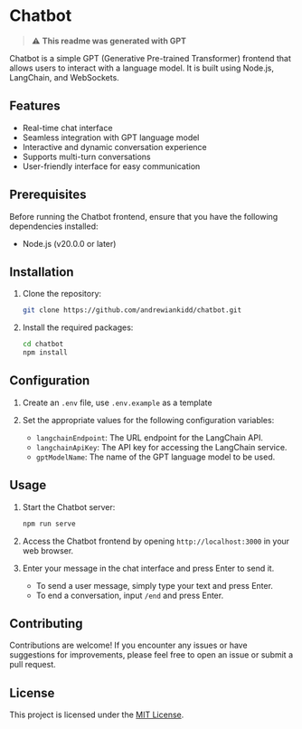 # Chatbot

> :warning: **This readme was generated with GPT**

Chatbot is a simple GPT (Generative Pre-trained Transformer) frontend that allows users to interact with a language model. It is built using Node.js, LangChain, and WebSockets.

## Features

- Real-time chat interface
- Seamless integration with GPT language model
- Interactive and dynamic conversation experience
- Supports multi-turn conversations
- User-friendly interface for easy communication

## Prerequisites

Before running the Chatbot frontend, ensure that you have the following dependencies installed:

- Node.js (v20.0.0 or later)

## Installation

1. Clone the repository:

   ```bash
   git clone https://github.com/andrewiankidd/chatbot.git
   ```

2. Install the required packages:

   ```bash
   cd chatbot
   npm install
   ```

## Configuration

1. Create an `.env` file, use `.env.example` as a template

2. Set the appropriate values for the following configuration variables:

   - `langchainEndpoint`: The URL endpoint for the LangChain API.
   - `langchainApiKey`: The API key for accessing the LangChain service.
   - `gptModelName`: The name of the GPT language model to be used.

## Usage

1. Start the Chatbot server:

   ```bash
   npm run serve
   ```

2. Access the Chatbot frontend by opening `http://localhost:3000` in your web browser.

3. Enter your message in the chat interface and press Enter to send it.

   - To send a user message, simply type your text and press Enter.
   - To end a conversation, input `/end` and press Enter.

## Contributing

Contributions are welcome! If you encounter any issues or have suggestions for improvements, please feel free to open an issue or submit a pull request.

## License

This project is licensed under the [MIT License](LICENSE).